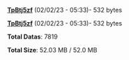 [**TpBtj5zf**](/data/TpBtj5zf.txt) (02/02/23 - 05:33)- 532 bytes

[**TpBtj5zf**](/data/TpBtj5zf.txt) (02/02/23 - 05:33)- 532 bytes

**Total Datas**: 7819

**Total Size**: 52.03 MB / 52.0 MB
